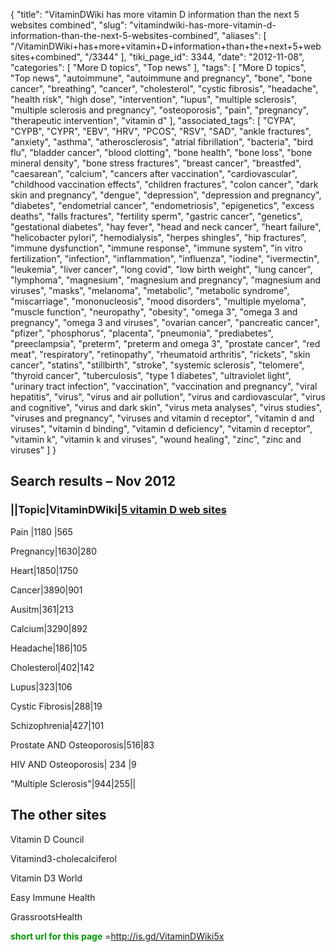 {
    "title": "VitaminDWiki has more vitamin D information than the next 5 websites combined",
    "slug": "vitamindwiki-has-more-vitamin-d-information-than-the-next-5-websites-combined",
    "aliases": [
        "/VitaminDWiki+has+more+vitamin+D+information+than+the+next+5+websites+combined",
        "/3344"
    ],
    "tiki_page_id": 3344,
    "date": "2012-11-08",
    "categories": [
        "More D topics",
        "Top news"
    ],
    "tags": [
        "More D topics",
        "Top news",
        "autoimmune",
        "autoimmune and pregnancy",
        "bone",
        "bone cancer",
        "breathing",
        "cancer",
        "cholesterol",
        "cystic fibrosis",
        "headache",
        "health risk",
        "high dose",
        "intervention",
        "lupus",
        "multiple sclerosis",
        "multiple sclerosis and pregnancy",
        "osteoporosis",
        "pain",
        "pregnancy",
        "therapeutic intervention",
        "vitamin d"
    ],
    "associated_tags": [
        "CYPA",
        "CYPB",
        "CYPR",
        "EBV",
        "HRV",
        "PCOS",
        "RSV",
        "SAD",
        "ankle fractures",
        "anxiety",
        "asthma",
        "atherosclerosis",
        "atrial fibrillation",
        "bacteria",
        "bird flu",
        "bladder cancer",
        "blood clotting",
        "bone health",
        "bone loss",
        "bone mineral density",
        "bone stress fractures",
        "breast cancer",
        "breastfed",
        "caesarean",
        "calcium",
        "cancers after vaccination",
        "cardiovascular",
        "childhood vaccination effects",
        "children fractures",
        "colon cancer",
        "dark skin and pregnancy",
        "dengue",
        "depression",
        "depression and pregnancy",
        "diabetes",
        "endometrial cancer",
        "endometriosis",
        "epigenetics",
        "excess deaths",
        "falls fractures",
        "fertility sperm",
        "gastric cancer",
        "genetics",
        "gestational diabetes",
        "hay fever",
        "head and neck cancer",
        "heart failure",
        "helicobacter pylori",
        "hemodialysis",
        "herpes shingles",
        "hip fractures",
        "immune dysfunction",
        "immune response",
        "immune system",
        "in vitro fertilization",
        "infection",
        "inflammation",
        "influenza",
        "iodine",
        "ivermectin",
        "leukemia",
        "liver cancer",
        "long covid",
        "low birth weight",
        "lung cancer",
        "lymphoma",
        "magnesium",
        "magnesium and pregnancy",
        "magnesium and viruses",
        "masks",
        "melanoma",
        "metabolic",
        "metabolic syndrome",
        "miscarriage",
        "mononucleosis",
        "mood disorders",
        "multiple myeloma",
        "muscle function",
        "neuropathy",
        "obesity",
        "omega 3",
        "omega 3 and pregnancy",
        "omega 3 and viruses",
        "ovarian cancer",
        "pancreatic cancer",
        "pfizer",
        "phosphorus",
        "placenta",
        "pneumonia",
        "prediabetes",
        "preeclampsia",
        "preterm",
        "preterm and omega 3",
        "prostate cancer",
        "red meat",
        "respiratory",
        "retinopathy",
        "rheumatoid arthritis",
        "rickets",
        "skin cancer",
        "statins",
        "stillbirth",
        "stroke",
        "systemic sclerosis",
        "telomere",
        "thyroid cancer",
        "tuberculosis",
        "type 1 diabetes",
        "ultraviolet light",
        "urinary tract infection",
        "vaccination",
        "vaccination and pregnancy",
        "viral hepatitis",
        "virus",
        "virus and air pollution",
        "virus and cardiovascular",
        "virus and cognitive",
        "virus and dark skin",
        "virus meta analyses",
        "virus studies",
        "viruses and pregnancy",
        "viruses and vitamin d receptor",
        "vitamin d and viruses",
        "vitamin d binding",
        "vitamin d deficiency",
        "vitamin d receptor",
        "vitamin k",
        "vitamin k and viruses",
        "wound healing",
        "zinc",
        "zinc and viruses"
    ]
}


## Search results – Nov 2012

### ||Topic|VitaminDWiki|[5 vitamin D web sites](/tags/5-vitamin-d-web-sites.html)

Pain |1180 |565

Pregnancy|1630|280

Heart|1850|1750

Cancer|3890|901

Ausitm|361|213

Calcium|3290|892

Headache|186|105

Cholesterol|402|142

Lupus|323|106

Cystic Fibrosis|288|19

Schizophrenia|427|101

Prostate AND Osteoporosis|516|83

HIV AND Osteoporosis| 234 |9

"Multiple Sclerosis"|944|255||

## The other sites

Vitamin D Council

Vitamind3-cholecalciferol

Vitamin D3 World

Easy Immune Health

GrassrootsHealth

 **<span style="color:#090;">short url for this page</span>**  =http://is.gd/VitaminDWiki5x